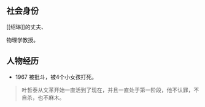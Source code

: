 ## 社会身份

[[绍琳]]的丈夫、

物理学教授。

## 人物经历

- 1967 被批斗，被4个小女孩打死。

>叶哲泰从文革开始一直活到了现在，并且一直处于第一阶段，他不认罪，不自杀，也不麻木。

